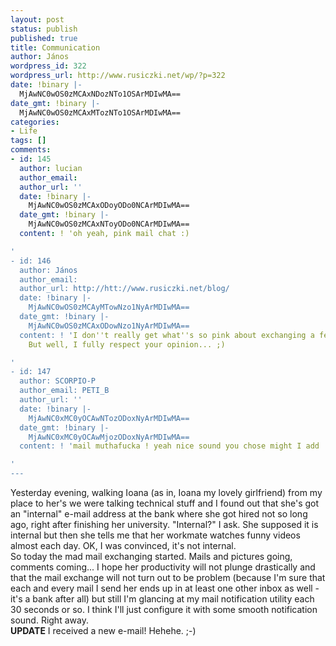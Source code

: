 ```yaml
---
layout: post
status: publish
published: true
title: Communication
author: János
wordpress_id: 322
wordpress_url: http://www.rusiczki.net/wp/?p=322
date: !binary |-
  MjAwNC0wOS0zMCAxNDozNTo1OSArMDIwMA==
date_gmt: !binary |-
  MjAwNC0wOS0zMCAxMTozNTo1OSArMDIwMA==
categories:
- Life
tags: []
comments:
- id: 145
  author: lucian
  author_email: 
  author_url: ''
  date: !binary |-
    MjAwNC0wOS0zMCAxODoyODo0NCArMDIwMA==
  date_gmt: !binary |-
    MjAwNC0wOS0zMCAxNToyODo0NCArMDIwMA==
  content: ! 'oh yeah, pink mail chat :)

'
- id: 146
  author: János
  author_email: 
  author_url: http://htt://www.rusiczki.net/blog/
  date: !binary |-
    MjAwNC0wOS0zMCAyMTowNzo1NyArMDIwMA==
  date_gmt: !binary |-
    MjAwNC0wOS0zMCAxODowNzo1NyArMDIwMA==
  content: ! 'I don''t really get what''s so pink about exchanging a few e-mails.
    But well, I fully respect your opinion... ;)

'
- id: 147
  author: SCORPIO-P
  author_email: PETI_B
  author_url: ''
  date: !binary |-
    MjAwNC0xMC0yOCAwNTozODoxNyArMDIwMA==
  date_gmt: !binary |-
    MjAwNC0xMC0yOCAwMjozODoxNyArMDIwMA==
  content: ! 'mail muthafucka ! yeah nice sound you chose might I add :P

'
---
```

<p>Yesterday evening, walking Ioana (as in, Ioana my lovely girlfriend) from my place to her's we were talking technical stuff and I found out that she's got an "internal" e-mail address at the bank where she got hired not so long ago, right after finishing her university. "Internal?" I ask. She supposed it is internal but then she tells me that her workmate watches funny videos almost each day. OK, I was convinced, it's not internal.<br />
So today the mad mail exchanging started. Mails and pictures going, comments coming... I hope her productivity will not plunge drastically and that the mail exchange will not turn out to be problem (because I'm sure that each and every mail I send her ends up in at least one other inbox as well - it's a bank after all) but still I'm glancing at my mail notification utility each 30 seconds or so. I think I'll just configure it with some smooth notification sound. Right away.<br />
<b>UPDATE</b> I received a new e-mail! Hehehe. ;-)</p>

